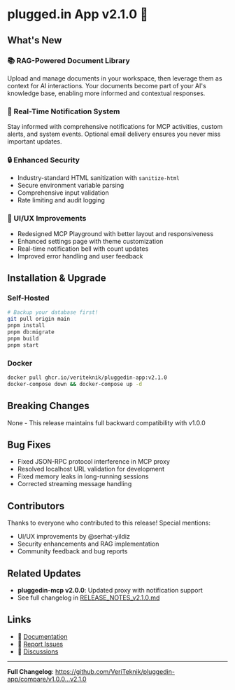 # plugged.in App v2.1.0 🚀

## What's New

### 📚 RAG-Powered Document Library
Upload and manage documents in your workspace, then leverage them as context for AI interactions. Your documents become part of your AI's knowledge base, enabling more informed and contextual responses.

### 🔔 Real-Time Notification System
Stay informed with comprehensive notifications for MCP activities, custom alerts, and system events. Optional email delivery ensures you never miss important updates.

### 🔒 Enhanced Security
- Industry-standard HTML sanitization with `sanitize-html`
- Secure environment variable parsing
- Comprehensive input validation
- Rate limiting and audit logging

### 🎨 UI/UX Improvements
- Redesigned MCP Playground with better layout and responsiveness
- Enhanced settings page with theme customization
- Real-time notification bell with count updates
- Improved error handling and user feedback

## Installation & Upgrade

### Self-Hosted
```bash
# Backup your database first!
git pull origin main
pnpm install
pnpm db:migrate
pnpm build
pnpm start
```

### Docker
```bash
docker pull ghcr.io/veriteknik/pluggedin-app:v2.1.0
docker-compose down && docker-compose up -d
```

## Breaking Changes
None - This release maintains full backward compatibility with v1.0.0

## Bug Fixes
- Fixed JSON-RPC protocol interference in MCP proxy
- Resolved localhost URL validation for development
- Fixed memory leaks in long-running sessions
- Corrected streaming message handling

## Contributors
Thanks to everyone who contributed to this release! Special mentions:
- UI/UX improvements by @serhat-yildiz
- Security enhancements and RAG implementation
- Community feedback and bug reports

## Related Updates
- **pluggedin-mcp v2.0.0**: Updated proxy with notification support
- See full changelog in [RELEASE_NOTES_v2.1.0.md](./RELEASE_NOTES_v2.1.0.md)

## Links
- 📖 [Documentation](https://docs.plugged.in)
- 🐛 [Report Issues](https://github.com/VeriTeknik/pluggedin-app/issues)
- 💬 [Discussions](https://github.com/VeriTeknik/pluggedin-app/discussions)

---

**Full Changelog**: https://github.com/VeriTeknik/pluggedin-app/compare/v1.0.0...v2.1.0